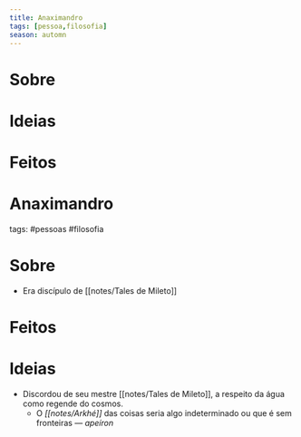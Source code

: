 ```yaml
---
title: Anaximandro
tags: [pessoa,filosofia]
season: automn
---
```

# Sobre
# Ideias
# Feitos
# Anaximandro
tags: #pessoas #filosofia 
# Sobre
- Era discípulo de [[notes/Tales de Mileto]]
# Feitos
# Ideias
- Discordou de seu mestre [[notes/Tales de Mileto]], a respeito da água como regende do cosmos.
	- O *[[notes/Arkhé]]* das coisas seria algo indeterminado ou que é sem fronteiras — *apeíron*